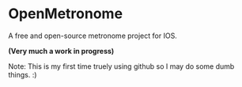 # OpenMetronome
A free and open-source metronome project for IOS.

**(Very much a work in progress)**

Note: This is my first time truely using github so I may do some dumb things. :)
